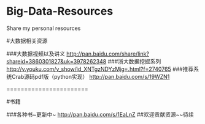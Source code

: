 Big-Data-Resources
==================

Share my personal resources 

#大数据相关资源


###大数据视频以及讲义
<http://pan.baidu.com/share/link?shareid=3860301827&uk=3978262348>
###浙大数据挖掘系列
<http://v.youku.com/v_show/id_XNTgzNDYzMjg=.html?f=2740765>
###推荐系统Crab源码pdf版（python实现）
<http://pan.baidu.com/s/19WZN1>


=======================


#书籍

###各种书~更新中~
<http://pan.baidu.com/s/1EaLnZ>
##欢迎贡献资源~~待续
